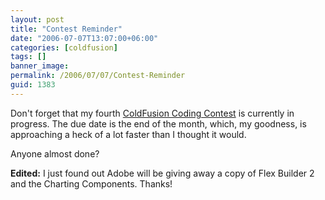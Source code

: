 ```yaml
---
layout: post
title: "Contest Reminder"
date: "2006-07-07T13:07:00+06:00"
categories: [coldfusion]
tags: []
banner_image: 
permalink: /2006/07/07/Contest-Reminder
guid: 1383
---
```


Don't forget that my fourth <a href="http://ray.camdenfamily.com/index.cfm/2006/6/11/Advanced-ColdFusion-Contest-Announced">ColdFusion Coding Contest</a> is currently in progress. The due date is the end of the month, which, my goodness, is approaching a heck of a lot faster than I thought it would. 

Anyone almost done?

<b>Edited:</b> I just found out Adobe will be giving away a copy of Flex Builder 2 and the Charting Components. Thanks!